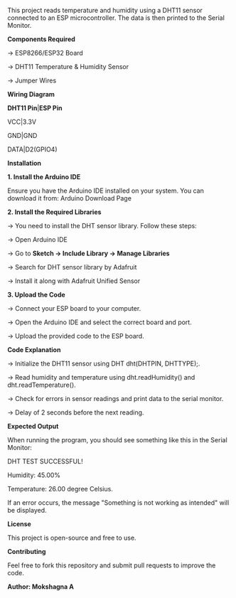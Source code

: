 This project reads temperature and humidity using a DHT11 sensor connected to an ESP microcontroller. The data is then printed to the Serial Monitor.

**Components Required**

-> ESP8266/ESP32 Board

-> DHT11 Temperature & Humidity Sensor

-> Jumper Wires

**Wiring Diagram**

**DHT11 Pin**|**ESP Pin**

VCC|3.3V

GND|GND

DATA|D2(GPIO4)

**Installation**

**1. Install the Arduino IDE**

Ensure you have the Arduino IDE installed on your system. You can download it from: Arduino Download Page

**2. Install the Required Libraries**

-> You need to install the DHT sensor library. Follow these steps:

-> Open Arduino IDE

-> Go to **Sketch → Include Library → Manage Libraries**

-> Search for DHT sensor library by Adafruit

-> Install it along with Adafruit Unified Sensor

**3. Upload the Code**

-> Connect your ESP board to your computer.

-> Open the Arduino IDE and select the correct board and port.

-> Upload the provided code to the ESP board.

**Code Explanation**

-> Initialize the DHT11 sensor using DHT dht(DHTPIN, DHTTYPE);.

-> Read humidity and temperature using dht.readHumidity() and dht.readTemperature().

-> Check for errors in sensor readings and print data to the serial monitor.

-> Delay of 2 seconds before the next reading.

**Expected Output**

When running the program, you should see something like this in the Serial Monitor:

DHT TEST SUCCESSFUL!

Humidity: 45.00%

Temperature: 26.00 degree Celsius.

If an error occurs, the message "Something is not working as intended" will be displayed.

**License**

This project is open-source and free to use.

**Contributing**

Feel free to fork this repository and submit pull requests to improve the code.

**Author: Mokshagna A**

